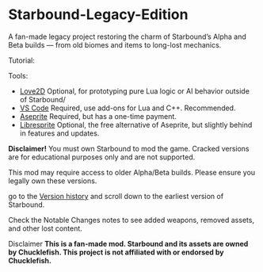 # Starbound-Legacy-Edition
A fan-made legacy project restoring the charm of Starbound’s Alpha and Beta builds — from old biomes and items to long-lost mechanics.


Tutorial:

Tools:

- [Love2D](https://love2d.org/wiki/Main_Page) Optional, for prototyping pure Lua logic or AI behavior outside of Starbound/
- [VS Code](https://code.visualstudio.com/) Required, use add-ons for Lua and C++. Recommended.
- [Aseprite](https://www.aseprite.org/) Required, but has a one-time payment.
- [Libresprite](https://libresprite.github.io/#!/) Optional, the free alternative of Aseprite, but slightly behind in features and updates.

**Disclaimer!**
You must own Starbound to mod the game. Cracked versions are for educational purposes only and are not supported.

This mod may require access to older Alpha/Beta builds. Please ensure you legally own these versions.

go to the [Version history](https://starbounder.org/Version_history) and scroll down to the earliest version of Starbound.

Check the Notable Changes notes to see added weapons, removed assets, and other lost content.

Disclaimer
**This is a fan-made mod. Starbound and its assets are owned by Chucklefish. This project is not affiliated with or endorsed by Chucklefish.**
